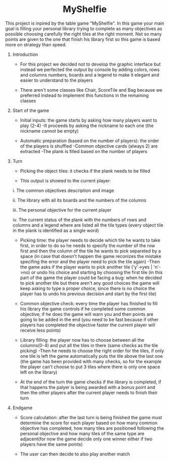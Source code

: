 <h1 align="center">MyShelfie</h1>

This project is inpired by the table game "MyShelfie". In this game your main goal is filling your personal library trying to complete as many objectives as possible choosing carefully the right tiles at the right moment. Not so many points are given to the one that finish his library first so this game is based more on strategy than speed.

1. Introduction

   - For this project we decided not to develop the graphic interface but instead we perfected the output by console by adding colors, rows and columns numbers, boards and a legend to make it elegant and easier to understand to the players

   - There aren't some classes like Chair, ScoreTile and Bag because we preferred instead to implement this functions in the remaining classes


2. Start of the game

   - Initial inputs: the game starts by asking how many players want to play (2-4) -It proceeds by asking the nickname to each one (the nickname cannot be empty)

   - Automatic preparation (based on the number of players): the order of the players is shuffled -Common objective cards (always 2) are extracted -The plank is filled based on the number of players

3. Turn

   - Picking the object tiles: it checks if the plank needs to be filled
   
   - This output is showed to the current player:

   i. The common objectives description and image

   ii. The library with all its boards and the numbers of the columns

   iii. The personal objective for the current player

   iv. The current status of the plank with the numbers of rows and columns and a legend where are listed all the tile types (every object tile in the plank is identified as a single word)
   
   - Picking time: the player needs to decide which tile he wants to take first, in order to do so he needs to specify the number of the row first and then the column of the tile he wants to pick separeted by a space (in case that doesn't happen the game reconizes the mistake specifing the error and the player need to pick the tile again) -Then the game asks if the player wants to pick another tile ('y'->yes | 'n'->no) or undo his choice and starting by choosing the first tile (in this part of the game the player could be facing a bug: when he decided to pick another tile but there aren't any good choices the game will keep asking to type a proper choice, since there is no choice the player has to undo his previous decision and start by the first tile)
   
   - Common objective check: every time the player has finished to fill his library the game controls if he completed some common objective; if he does the game will warn you and then points are going to be added in the end (you need to be fast because if other players has completed the objective faster the current player will receive less points)
   
   - Library filling: the player now has to choose between all the columns(0-4) and put all the tiles in there (same checks as the tile picking) -Then he needs to choose the right order for the tiles, if only one tile is left the game automatically puts the tile above the last one (the game has been provided with many checks, so for the example the player can't choose to put 3 tiles where there is only one space left on the library)
   
   - At the end of the turn the game checks if the library is completed, if that happens the palyer is being awarded with a bonus point and then the other players after the current player needs to finish their turn
   
4. Endgame

   - Score calculation: after the last turn is being finished the game must determine the score for each player based on how many common objective has completed, how many tiles are positioned following the personal objective and how many tiles of the same type are adjacent(for now the game decide only one winner either if two players have the same points)
   
   - The user can then decide to also play another match
